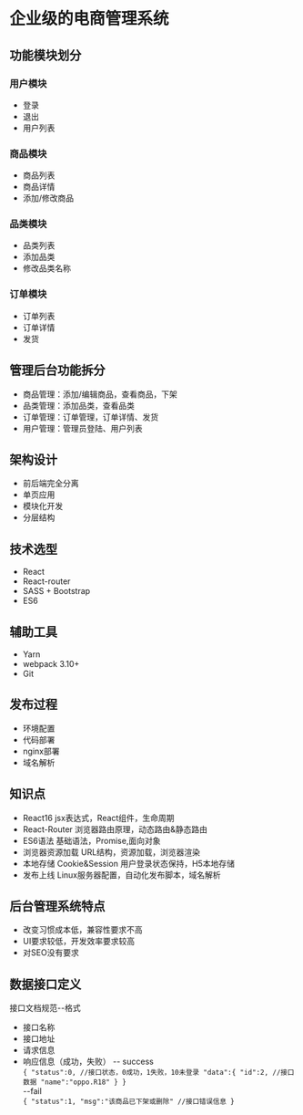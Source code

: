 # 企业级的电商管理系统  

## 功能模块划分  
### 用户模块  
- 登录  
- 退出  
- 用户列表  

### 商品模块
- 商品列表
- 商品详情
- 添加/修改商品

### 品类模块  
- 品类列表    
- 添加品类    
- 修改品类名称  

### 订单模块  
- 订单列表  
- 订单详情  
- 发货   



## 管理后台功能拆分  
- 商品管理：添加/编辑商品，查看商品，下架    
- 品类管理：添加品类，查看品类   
- 订单管理：订单管理，订单详情、发货    
- 用户管理：管理员登陆、用户列表   




## 架构设计   
- 前后端完全分离   
- 单页应用   
- 模块化开发   
- 分层结构   

## 技术选型  
- React  
- React-router
- SASS + Bootstrap
- ES6  

## 辅助工具  
- Yarn
- webpack 3.10+
- Git  

## 发布过程    
- 环境配置    
- 代码部署    
- nginx部署  
- 域名解析    

 

## 知识点
- React16 jsx表达式，React组件，生命周期  
- React-Router 浏览器路由原理，动态路由&静态路由  
- ES6语法 基础语法，Promise,面向对象
- 浏览器资源加载  URL结构，资源加载，浏览器渲染  
- 本地存储 Cookie&Session 用户登录状态保持，H5本地存储  
- 发布上线 Linux服务器配置，自动化发布脚本，域名解析

   

## 后台管理系统特点  
- 改变习惯成本低，兼容性要求不高  
- UI要求较低，开发效率要求较高  
- 对SEO没有要求  


## 数据接口定义  
接口文档规范--格式
- 接口名称  
- 接口地址  
- 请求信息  
- 响应信息（成功，失败）
-- success  
`{
	"status":0, //接口状态，0成功，1失败，10未登录
	"data":{
		"id":2, //接口数据
		"name":"oppo.R18"
	}
}`    
--fail  
`{
	"status":1,
	"msg":"该商品已下架或删除" //接口错误信息
}`    













